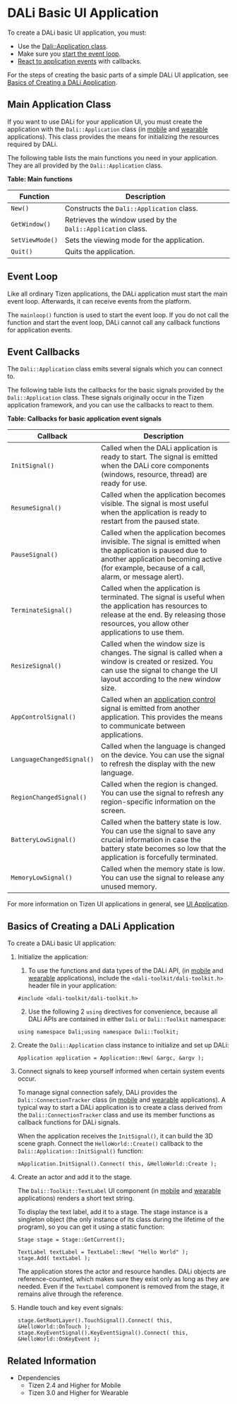 # DALi Basic UI Application


To create a DALi basic UI application, you must:

- Use the [Dali::Application class](#api).
- Make sure you [start the event loop](#mainloop).
- [React to application events](#callback) with callbacks.

For the steps of creating the basic parts of a simple DALi UI application, see [Basics of Creating a DALi Application](#create).

<a name="api"></a>
## Main Application Class

If you want to use DALi for your application UI, you must create the application with the `Dali::Application` class (in [mobile](../../../api/mobile/latest/classDali_1_1Application.html) and [wearable](../../../api/wearable/latest/classDali_1_1Application.html) applications). This class provides the means for initializing the resources required by DALi.

The following table lists the main functions you need in your application. They are all provided by the `Dali::Application` class.

**Table: Main functions**

| Function        | Description                              |
|-----------------|------------------------------------------|
| `New()`         | Constructs the `Dali::Application` class. |
| `GetWindow()`   | Retrieves the window used by the `Dali::Application` class. |
| `SetViewMode()` | Sets the viewing mode for the application. |
| `Quit()`        | Quits the application.                   |

<a name="mainloop"></a>
## Event Loop

Like all ordinary Tizen applications, the DALi application must start the main event loop. Afterwards, it can receive events from the platform.

The `mainloop()` function is used to start the event loop. If you do not call the function and start the event loop, DALi cannot call any callback functions for application events.

<a name="callback"></a>
## Event Callbacks

The `Dali::Application` class emits several signals which you can connect to.

The following table lists the callbacks for the basic signals provided by the `Dali::Application` class. These signals originally occur in the Tizen application framework, and you can use the callbacks to react to them.

**Table: Callbacks for basic application event signals**

| Callback                  | Description                              |
|---------------------------|------------------------------------------|
| `InitSignal()`            | Called when the DALi application is ready to start. The signal is emitted when the DALi core components (windows, resource, thread) are ready for use. |
| `ResumeSignal()`          | Called when the application becomes visible. The signal is most useful when the application is ready to restart from the paused state. |
| `PauseSignal()`           | Called when the application becomes invisible. The signal is emitted when the application is paused due to another application becoming active (for example, because of a call, alarm, or message alert). |
| `TerminateSignal()`       | Called when the application is terminated. The signal is useful when the application has resources to release at the end. By releasing those resources, you allow other applications to use them. |
| `ResizeSignal()`          | Called when the window size is changes. The signal is called when a window is created or resized. You can use the signal to change the UI layout according to the new window size. |
| `AppControlSignal()`      | Called when an [application control](../app-controls.md) signal is emitted from another application. This provides the means to communicate between applications. |
| `LanguageChangedSignal()` | Called when the language is changed on the device. You can use the signal to refresh the display with the new language. |
| `RegionChangedSignal()`   | Called when the region is changed. You can use the signal to refresh any region-specific information on the screen. |
| `BatteryLowSignal()`      | Called when the battery state is low. You can use the signal to save any crucial information in case the battery state becomes so low that the application is forcefully terminated. |
| `MemoryLowSignal()`       | Called when the memory state is low. You can use the signal to release any unused memory. |

For more information on Tizen UI applications in general, see [UI Application](index.md).

<a name="create"></a>
## Basics of Creating a DALi Application

To create a DALi basic UI application:

1. Initialize the application:

   1. To use the functions and data types of the DALi API, (in [mobile](../../../api/mobile/latest/group__dali.html) and [wearable](../../../api/wearable/latest/group__dali.html) applications), include the `<dali-toolkit/dali-toolkit.h>` header file in your application:
   ```
   #include <dali-toolkit/dali-toolkit.h>
   ```
   2. Use the following 2 `using` directives for convenience, because all DALi APIs are contained in either `Dali` or `Dali::Toolkit` namespace:
   ```
   using namespace Dali;using namespace Dali::Toolkit;
   ```

2. Create the `Dali::Application` class instance to initialize and set up DALi:
   ```
   Application application = Application::New( &argc, &argv );
   ```

3. Connect signals to keep yourself informed when certain system events occur.

   To manage signal connection safely, DALi provides the `Dali::ConnectionTracker` class (in [mobile](../../../api/mobile/latest/classDali_1_1ConnectionTracker.html) and [wearable](../../../api/wearable/latest/classDali_1_1ConnectionTracker.html) applications). A typical way to start a DALi application is to create a class derived from the `Dali::ConnectionTracker` class and use its member functions as callback functions for DALi signals.

   When the application receives the `InitSignal()`, it can build the 3D scene graph. Connect the `HelloWorld::Create()` callback to the `Dali::Application::InitSignal()` function:

   ```
   mApplication.InitSignal().Connect( this, &HelloWorld::Create );
   ```

4. Create an actor and add it to the stage.

   The `Dali::Toolkit::TextLabel` UI component (in [mobile](../../../api/mobile/latest/classDali_1_1Toolkit_1_1TextLabel.html) and [wearable](../../../api/wearable/latest/classDali_1_1Toolkit_1_1TextLabel.html) applications) renders a short text string.

   To display the text label, add it to a stage. The stage instance is a singleton object (the only instance of its class during the lifetime of the program), so you can get it using a static function:

   ```
   Stage stage = Stage::GetCurrent();

   TextLabel textLabel = TextLabel::New( "Hello World" );
   stage.Add( textLabel );
   ```

   The application stores the actor and resource handles. DALi objects are reference-counted, which makes sure they exist only as long as they are needed. Even if the `TextLabel` component is removed from the stage, it remains alive through the reference.

5. Handle touch and key event signals:

   ```
   stage.GetRootLayer().TouchSignal().Connect( this, &HelloWorld::OnTouch );
   stage.KeyEventSignal().KeyEventSignal().Connect( this, &HelloWorld::OnKeyEvent );
   ```

## Related Information
- Dependencies
  - Tizen 2.4 and Higher for Mobile
  - Tizen 3.0 and Higher for Wearable
